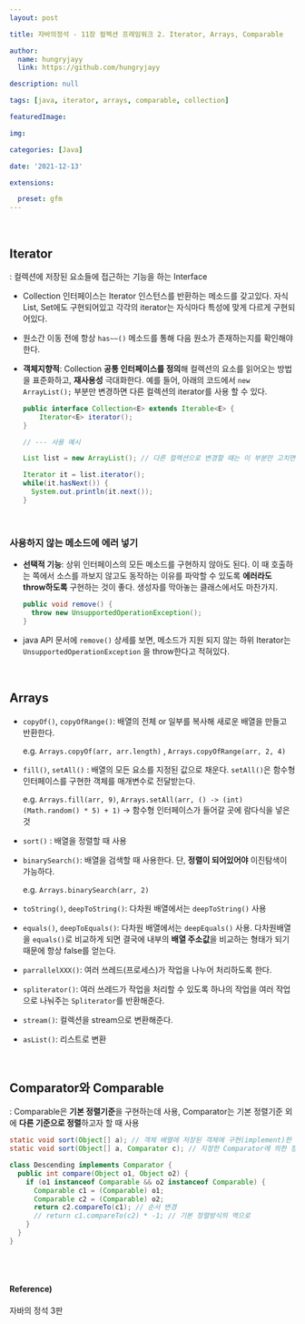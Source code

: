 ```yaml
---
layout: post

title: 자바의정석 - 11장 컬렉션 프레임워크 2. Iterator, Arrays, Comparable

author: 
  name: hungryjayy
  link: https://github.com/hungryjayy

description: null

tags: [java, iterator, arrays, comparable, collection]

featuredImage: 

img: 

categories: [Java]

date: '2021-12-13'

extensions:

  preset: gfm
---
```


<br>

## Iterator

: 컬렉션에 저장된 요소들에 접근하는 기능을 하는 Interface

* Collection 인터페이스는 Iterator 인스턴스를 반환하는 메소드를 갖고있다. 자식 List, Set에도 구현되어있고 각각의 iterator는 자식마다 특성에 맞게 다르게 구현되어있다.

* 원소간 이동 전에 항상 `has~~()` 메소드를 통해 다음 원소가 존재하는지를 확인해야한다.

* **객체지향적**: Collection **공통 인터페이스를 정의**해 컬렉션의 요소를 읽어오는 방법을 표준화하고, **재사용성** 극대화한다. 예를 들어, 아래의 코드에서 `new ArrayList();` 부분만 변경하면 다른 컬렉션의 iterator를 사용 할 수 있다.

  ```java
  public interface Collection<E> extends Iterable<E> {
      Iterator<E> iterator();
  }
  
  // --- 사용 예시
  
  List list = new ArrayList(); // 다른 컬렉션으로 변경할 때는 이 부분만 고치면 된다.
  
  Iterator it = list.iterator();
  while(it.hasNext()) {
    System.out.println(it.next());
  }
  ```
  

<br>

### 사용하지 않는 메소드에 에러 넣기

* **선택적 기능**: 상위 인터페이스의 모든 메소드를 구현하지 않아도 된다. 이 때 호출하는 쪽에서 소스를 까보지 않고도 동작하는 이유를 파악할 수 있도록 **에러라도 throw하도록** 구현하는 것이 좋다. 생성자를 막아놓는 클래스에서도 마찬가지.

  ```java
  public void remove() {
    throw new UnsupportedOperationException();
  }
  ```

* java API 문서에 `remove()` 상세를 보면, 메소드가 지원 되지 않는 하위 Iterator는 `UnsupportedOperationException` 을 throw한다고 적혀있다.

<br>

## Arrays

* `copyOf()`, `copyOfRange()`: 배열의 전체 or 일부를 복사해 새로운 배열을 만들고 반환한다.

  e.g. `Arrays.copyOf(arr, arr.length)` , `Arrays.copyOfRange(arr, 2, 4)`

* `fill()`, `setAll()` : 배열의 모든 요소를 지정된 값으로 채운다. `setAll()`은 함수형 인터페이스를 구현한 객체를 매개변수로 전달받는다.

  e.g. `Arrays.fill(arr, 9)`, `Arrays.setAll(arr, () -> (int) (Math.random() * 5) + 1)` -> 함수형 인터페이스가 들어갈 곳에 람다식을 넣은 것

* `sort()` : 배열을 정렬할 때 사용

* `binarySearch()`: 배열을 검색할 때 사용한다. 단, **정렬이 되어있어야** 이진탐색이 가능하다.

  e.g. `Arrays.binarySearch(arr, 2)`

* `toString()`, `deepToString()`: 다차원 배열에서는 `deepToString()` 사용

* `equals()`, `deepToEquals()`: 다차원 배열에서는 `deepEquals()` 사용. 다차원배열을 `equals()`로 비교하게 되면 결국에 내부의 **배열 주소값**을 비교하는 형태가 되기 때문에 항상 false를 얻는다.

*  `parrallelXXX()`: 여러 쓰레드(프로세스)가 작업을 나누어 처리하도록 한다.

* `spliterator()`: 여러 쓰레드가 작업을 처리할 수 있도록 하나의 작업을 여러 작업으로 나눠주는 `Spliterator`를 반환해준다.

* `stream()`: 컬렉션을 stream으로 변환해준다.

* `asList()`: 리스트로 변환

<br>

## Comparator와 Comparable

: Comparable은 **기본 정렬기준**을 구현하는데 사용, Comparator는 기본 정렬기준 외에 **다른 기준으로 정렬**하고자 할 때 사용

```java
static void sort(Object[] a); // 객체 배열에 저장된 객체에 구현(implement)한 Comparable에 의한 정렬
static void sort(Object[] a, Comparator c); // 지정한 Comparator에 의한 정렬
```

```java
class Descending implements Comparator {
  public int compare(Object o1, Object o2) {
    if (o1 instanceof Comparable && o2 instanceof Comparable) {
      Comparable c1 = (Comparable) o1;
      Comparable c2 = (Comparable) o2;
      return c2.compareTo(c1); // 순서 변경
      // return c1.compareTo(c2) * -1; // 기본 정렬방식의 역으로
    }
  }
}
```

<br><br>

#### Reference)

자바의 정석 3판